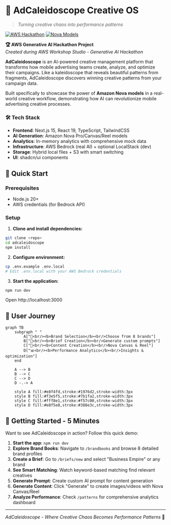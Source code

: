 # 🎨 AdCaleidoscope Creative OS

> *Turning creative chaos into performance patterns*

[![AWS Hackathon](https://img.shields.io/badge/AWS-Generative%20AI%20Hackathon-FF9900?style=for-the-badge&logo=amazon-aws&logoColor=white)](https://aws.amazon.com/bedrock/)
[![Nova Models](https://img.shields.io/badge/Amazon-Nova%20Models-232F3E?style=for-the-badge&logo=amazon&logoColor=white)](https://aws.amazon.com/bedrock/nova/)

**🏆 AWS Generative AI Hackathon Project**  
*Created during AWS Workshop Studio - Generative AI Hackathon*

**AdCaleidoscope** is an AI-powered creative management platform that transforms how mobile advertising teams create, analyze, and optimize their campaigns. Like a kaleidoscope that reveals beautiful patterns from fragments, AdCaleidoscope discovers winning creative patterns from your campaign data.

Built specifically to showcase the power of **Amazon Nova models** in a real-world creative workflow, demonstrating how AI can revolutionize mobile advertising creative processes.



### 🛠️ Tech Stack
- **Frontend**: Next.js 15, React 19, TypeScript, TailwindCSS
- **AI Generation**: Amazon Nova Pro/Canvas/Reel models
- **Analytics**: In-memory analytics with comprehensive mock data  
- **Infrastructure**: AWS Bedrock (real AI) + optional LocalStack (dev)
- **Storage**: Hybrid local files + S3 with smart switching
- **UI**: shadcn/ui components


## 🚀 Quick Start

### Prerequisites
- Node.js 20+
- AWS credentials (for Bedrock API)

### Setup

1. **Clone and install dependencies:**
```bash
git clone <repo>
cd adcaleidoscope
npm install
```

2. **Configure environment:**
```bash
cp .env.example .env.local
# Edit .env.local with your AWS Bedrock credentials
```

3. **Start the application:**
```bash
npm run dev
```

Open http://localhost:3000





## 🎯 User Journey

```mermaid
graph TB
    subgraph " "
        A["🏢<br/><b>Brand Selection</b><br/>Choose from 8 brands"]
        B["📝<br/><b>Brief Creation</b><br/>Generate custom prompts"]
        C["🎨<br/><b>Content Creation</b><br/>Nova Canvas & Reel"]
        D["📊<br/><b>Performance Analytics</b><br/>Insights & optimization"]
    end
    
    A --> B
    B --> C
    C --> D
    D -.-> A
    
    style A fill:#e8f4fd,stroke:#1976d2,stroke-width:3px
    style B fill:#f3e5f5,stroke:#7b1fa2,stroke-width:3px
    style C fill:#fff8e1,stroke:#f57c00,stroke-width:3px
    style D fill:#e8f5e8,stroke:#388e3c,stroke-width:3px
```



## 🚀 **Getting Started - 5 Minutes**

Want to see AdCaleidoscope in action? Follow this quick demo:

1. **Start the app**: `npm run dev`
2. **Explore Brand Books**: Navigate to `/brandbooks` and browse 8 detailed brand profiles
3. **Create a Brief**: Go to `/briefs/new` and select "Business Empire" or any brand
4. **See Smart Matching**: Watch keyword-based matching find relevant creatives
5. **Generate Prompt**: Create custom AI prompt for content generation
6. **Generate Content**: Click "Generate" to create images/videos with Nova Canvas/Reel
7. **Analyze Performance**: Check `/patterns` for comprehensive analytics dashboard




---

*AdCaleidoscope - Where Creative Chaos Becomes Performance Patterns* 🎨
